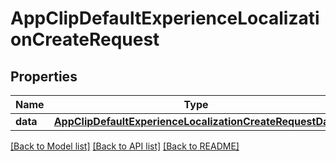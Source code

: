 # AppClipDefaultExperienceLocalizationCreateRequest

## Properties
Name | Type | Description | Notes
------------ | ------------- | ------------- | -------------
**data** | [**AppClipDefaultExperienceLocalizationCreateRequestData**](AppClipDefaultExperienceLocalizationCreateRequestData.md) |  | 

[[Back to Model list]](../README.md#documentation-for-models) [[Back to API list]](../README.md#documentation-for-api-endpoints) [[Back to README]](../README.md)


